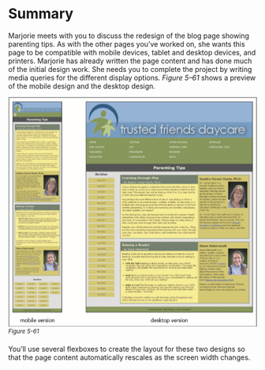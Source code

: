 # Summary
Marjorie meets with you to discuss the redesign of the blog page showing parenting tips. As with the other pages you’ve worked on, she wants this page to be compatible with mobile devices, tablet and desktop devices, and printers. Marjorie has already written the page content and has done much of the initial design work. She needs you to complete the project by writing media queries for the different display options. *Figure 5–61* shows a preview of the mobile design and the desktop design.

![Two screenshots display a webpage of trusted friends daycare in mobile and desktop versions. In the mobile version, a navicon is displayed below the left corner of the header. A list of archived dates is displayed at the bottom of the page in several columns. In the desktop version, the navigation list is displayed under the header and the archived dates are displayed on the left pane. ](../assets/VKg7EzVuSFu7HG16clcD.png)
<sup>*Figure 5-61*</sup>

You’ll use several flexboxes to create the layout for these two designs so that the page content automatically rescales as the screen width changes. 